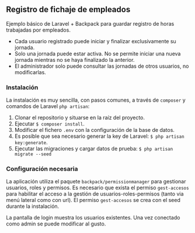 ## Registro de fichaje de empleados

Ejemplo básico de Laravel + Backpack para guardar registro de horas trabajadas por empleados.

- Cada usuario registrado puede iniciar y finalizar exclusivamente su jornada.
- Solo una jornada puede estar activa. No se permite iniciar una nueva jornada mientras no se haya finalizado la anterior.
- El administrador solo puede consultar las jornadas de otros usuarios, no modificarlas.

### Instalación

La instalación es muy sencilla, con pasos comunes, a través de `composer` y comandos de Laravel `php artisan`:

1. Clonar el repositorio y situarse en la raíz del proyecto.
2. Ejecutar `$ composer install`.
3. Modificar el fichero `.env` con la configuración de la base de datos.
4. Es posible que sea necesario generar la key de Laravel: `$ php artisan key:generate`.
5. Ejecutar las migraciones y cargar datos de prueba: `$ php artisan migrate --seed`

### Configuración necesaria

La aplicación utiliza el paquete ```backpack/permissionmanager``` para gestionar usuarios, roles y permisos. Es necesario que exista el permiso `gest-accesos` para habilitar el acceso a la gestión de usuarios-roles-permisos (tanto via menú lateral como con url). El permiso `gest-accesos` se crea con el seed durante la instalación.

La pantalla de login muestra los usuarios existentes. Una vez conectado como admin se puede modificar al gusto.
